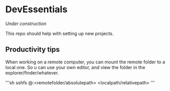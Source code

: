# DevEssentials
*Under construction*

This repo should help with setting up new projects.


## Productivity tips

When working on a remote computer, you can mount the remote folder to a local one.
So u can use your own editor, and view the folder in the explorer/finder/whatever.

'''sh
sshfs <remoteuser>@<remotehost>:<remotefolder/absolutepath> <localpath/relativepath>
'''
